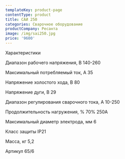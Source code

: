 ```yaml
---
templateKey: product-page
contentType: product
title: САИ 250
categories: Сварочное оборудование
productCompany: Ресанта
image: /img/sai250.jpg
price: '9600'
---
```

Характеристики 

Диапазон рабочего напряжения, В 140-260 

Максимальный потребляемый ток, А 35

Напряжение холостого хода, В 80

Напряжение дуги, В 29

Диапазон регулирования сварочного тока, А 10-250

Продолжительность нагружения, % 70% 250A 

Максимальный диаметр электрода, мм 6

Класс защиты IP21 

Масса, кг 5,2

Артикул 65/6
